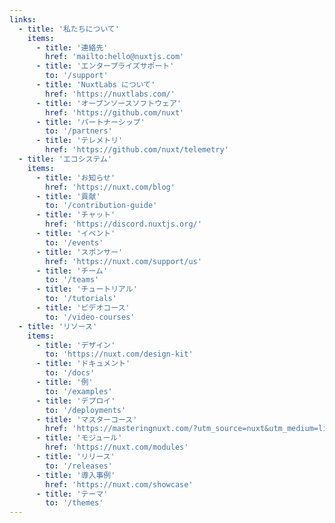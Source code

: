 ```yaml
---
links:
  - title: '私たちについて'
    items:
      - title: '連絡先'
        href: 'mailto:hello@nuxtjs.com'
      - title: 'エンタープライズサポート'
        to: '/support'
      - title: 'NuxtLabs について'
        href: 'https://nuxtlabs.com/'
      - title: 'オープンソースソフトウェア'
        href: 'https://github.com/nuxt'
      - title: 'パートナーシップ'
        to: '/partners'
      - title: 'テレメトリ'
        href: 'https://github.com/nuxt/telemetry'
  - title: 'エコシステム'
    items:
      - title: 'お知らせ'
        href: 'https://nuxt.com/blog'
      - title: '貢献'
        to: '/contribution-guide'
      - title: 'チャット'
        href: 'https://discord.nuxtjs.org/'
      - title: 'イベント'
        to: '/events'
      - title: 'スポンサー'
        href: 'https://nuxt.com/support/us'
      - title: 'チーム'
        to: '/teams'
      - title: 'チュートリアル'
        to: '/tutorials'
      - title: 'ビデオコース'
        to: '/video-courses'
  - title: 'リソース'
    items:
      - title: 'デザイン'
        to: 'https://nuxt.com/design-kit'
      - title: 'ドキュメント'
        to: '/docs'
      - title: '例'
        to: '/examples'
      - title: 'デプロイ'
        to: '/deployments'
      - title: 'マスターコース'
        href: 'https://masteringnuxt.com/?utm_source=nuxt&utm_medium=link&utm_campaign=nsite'
      - title: 'モジュール'
        href: 'https://nuxt.com/modules'
      - title: 'リリース'
        to: '/releases'
      - title: '導入事例'
        href: 'https://nuxt.com/showcase'
      - title: 'テーマ'
        to: '/themes'
---
```

